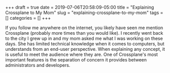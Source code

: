 +++ 
draft = true
date = 2019-07-06T20:58:09-05:00
title = "Explaining Crossplane to My Mom"
slug = "explaining-crossplane-to-my-mom" 
tags = []
categories = []
+++

If you follow me anywhere on the internet, you likely have seen me mention Crossplane (probably more times than you would like). I recently went back to the city I grew up in and my mom asked me what I was working on these days. She has limited technical knowledge when it comes to computers, but understands from an end-user perspective. When explaining any concept, it is useful to meet the audience where they are. One of Crossplane's most important features is the separation of concern it provides between administrators and developers.
